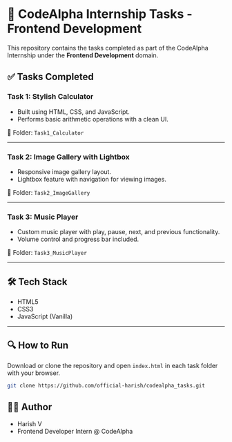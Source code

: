 # 🚀 CodeAlpha Internship Tasks - Frontend Development

This repository contains the tasks completed as part of the CodeAlpha Internship under the **Frontend Development** domain.

## ✅ Tasks Completed

### Task 1: Stylish Calculator
- Built using HTML, CSS, and JavaScript.
- Performs basic arithmetic operations with a clean UI.

📁 Folder: `Task1_Calculator`

---

### Task 2: Image Gallery with Lightbox
- Responsive image gallery layout.
- Lightbox feature with navigation for viewing images.

📁 Folder: `Task2_ImageGallery`

---

### Task 3: Music Player
- Custom music player with play, pause, next, and previous functionality.
- Volume control and progress bar included.

📁 Folder: `Task3_MusicPlayer`

---

## 🛠️ Tech Stack

- HTML5  
- CSS3  
- JavaScript (Vanilla)

---

## 🔍 How to Run

Download or clone the repository and open `index.html` in each task folder with your browser.

```bash
git clone https://github.com/official-harish/codealpha_tasks.git
```

## 🙋‍♂️ Author
- Harish V
- Frontend Developer Intern @ CodeAlpha
